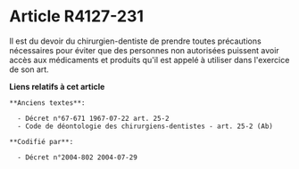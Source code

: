 # Article R4127-231

Il est du devoir du chirurgien-dentiste de prendre toutes précautions nécessaires pour éviter que des personnes non
autorisées puissent avoir accès aux médicaments et produits qu'il est appelé à utiliser dans l'exercice de son art.

**Liens relatifs à cet article**

	**Anciens textes**:

	  - Décret n°67-671 1967-07-22 art. 25-2
	  - Code de déontologie des chirurgiens-dentistes - art. 25-2 (Ab)

	**Codifié par**:

	  - Décret n°2004-802 2004-07-29
